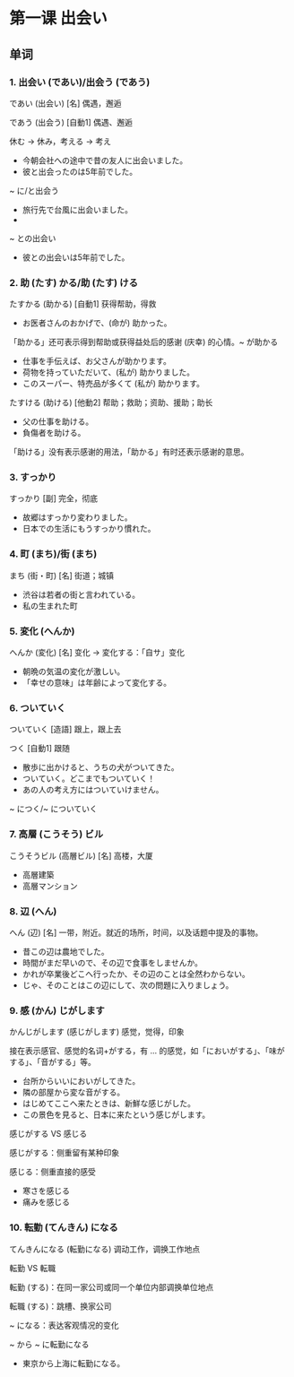 # 第一课 出会い
## 单词
### 1. 出会い (であい)/出会う (であう)
であい (出会い) [名] 偶遇，邂逅

であう (出会う) [自動1] 偶遇、邂逅 

休む -> 休み，考える -> 考え 

* 今朝会社への途中で昔の友人に出会いました。
* 彼と出会ったのは5年前でした。

~ に/と出会う 

* 旅行先で台風に出会いました。
* 
~ との出会い 

* 彼との出会いは5年前でした。 

### 2. 助 (たす) かる/助 (たす) ける
たすかる (助かる) [自動1] 获得帮助，得救 

* お医者さんのおかげで、(命が) 助かった。

「助かる」还可表示得到帮助或获得益处后的感谢 (庆幸) 的心情。~ が助かる 

* 仕事を手伝えば、お父さんが助かります。
* 荷物を持っていただいて、(私が) 助かりました。
* このスーパー、特売品が多くて (私が) 助かります。 

たすける (助ける) [他動2] 帮助；救助；资助、援助；助长

* 父の仕事を助ける。
* 負傷者を助ける。  

「助ける」没有表示感谢的用法，「助かる」有时还表示感谢的意思。  

### 3. すっかり
すっかり [副] 完全，彻底

* 故郷はすっかり変わりました。
* 日本での生活にもうすっかり慣れた。

### 4. 町 (まち)/街 (まち)
まち (街・町) [名] 街道；城镇

* 渋谷は若者の街と言われている。
* 私の生まれた町 

### 5. 変化 (へんか)
へんか (変化) [名] 变化 -> 変化する：「自サ」变化 

* 朝晩の気温の変化が激しい。
* 「幸せの意味」は年齢によって変化する。

### 6. ついていく
ついていく [造語] 跟上，跟上去 

つく [自動1] 跟随

* 散歩に出かけると、うちの犬がついてきた。
* ついていく。どこまでもついていく！
* あの人の考え方にはついていけません。

~ につく/~ についていく 

### 7. 高層 (こうそう) ビル
こうそうビル (高層ビル) [名] 高楼，大厦

* 高層建築 
* 高層マンション

### 8. 辺 (へん)
へん (辺) [名] 一带，附近。就近的场所，时间，以及话题中提及的事物。

* 昔この辺は農地でした。
* 時間がまだ早いので、その辺で食事をしませんか。
* かれが卒業後どこへ行ったか、その辺のことは全然わからない。
* じゃ、そのことはこの辺にして、次の問題に入りましょう。

### 9. 感 (かん) じがします
かんじがします (感じがします) 感觉，觉得，印象

接在表示感官、感觉的名词+がする，有 ... 的感觉，如「においがする」、「味がする」、「音がする」等。

* 台所からいいにおいがしてきた。
* 隣の部屋から変な音がする。
* はじめてここへ来たときは、新鮮な感じがした。
* この景色を見ると、日本に来たという感じがします。 

感じがする VS 感じる

感じがする：侧重留有某种印象

感じる：侧重直接的感受

* 寒さを感じる
* 痛みを感じる 

### 10. 転勤 (てんきん) になる
てんきんになる (転勤になる) 调动工作，调换工作地点

転勤 VS 転職

転勤 (する)：在同一家公司或同一个单位内部调换单位地点

転職 (する)：跳槽、换家公司

~ になる：表达客观情况的变化

~ から ~ に転勤になる

* 東京から上海に転勤になる。 